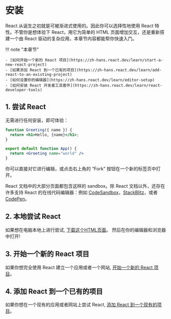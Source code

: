 # 安装

React 从诞生之初就是可被渐进式使用的。因此你可以选择性地使用 React 特性。不管你是想体验下 React，用它为简单的 HTML 页面增加交互，还是重新搭建一个由 React 驱动的复杂应用，本章节内容都能帮你快速入门。

!!! note "本章节"

    - [如何开始一个新的 React 项目](https://zh-hans.react.dev/learn/start-a-new-react-project)
    - [如果添加 React 到一个已有的项目](https://zh-hans.react.dev/learn/add-react-to-an-existing-project)
    - [如何设置你的编辑器](https://zh-hans.react.dev/learn/editor-setup)
    - [如何安装 React 开发者工具套件](https://zh-hans.react.dev/learn/react-developer-tools)

## 1. 尝试 React

无需进行任何安装，即可体验：

```jsx title="App.js"
function Greeting({ name }) {
  return <h1>Hello, {name}</h1>;
}

export default function App() {
  return <Greeting name="world" />
}
```

你可以直接对它进行编辑，或点击右上角的 “Fork” 按钮在一个新的标签页中打开。

React 文档中的大部分页面都包含这样的 sandbox。除 React 文档以外，还存在许多支持 React 的在线代码编辑器：例如 [CodeSandbox](https://codesandbox.io/s/new)，[StackBlitz](https://stackblitz.com/fork/react)，或者 [CodePen](https://codepen.io/pen?template=QWYVwWN)。

## 2. 本地尝试 React

如果想在电脑本地上进行尝试, [下载这个HTML页面](https://gist.githubusercontent.com/gaearon/0275b1e1518599bbeafcde4722e79ed1/raw/db72dcbf3384ee1708c4a07d3be79860db04bff0/example.html)。 然后在你的编辑器和浏览器中打开!

## 3. 开始一个新的 React 项目

如果你想完全使用 React 建立一个应用或者一个网站, [开始一个新的 React 项目](https://zh-hans.react.dev/learn/start-a-new-react-project)。

## 4. 添加 React 到一个已有的项目

如果你想在一个现有的应用或者网站上尝试 React, [添加 React 到一个现有的项目](https://zh-hans.react.dev/learn/add-react-to-an-existing-project)。
